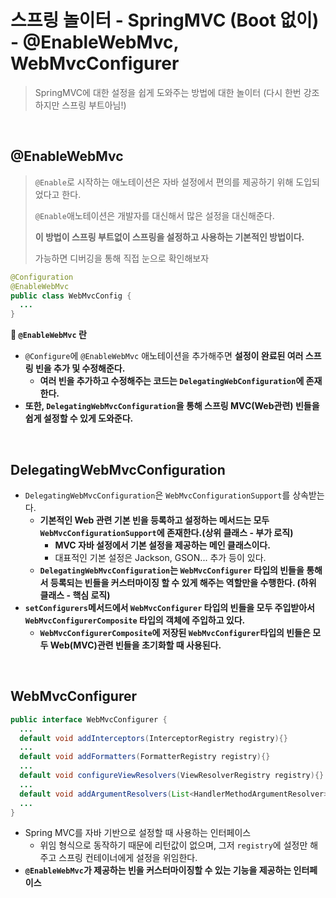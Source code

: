 # 스프링 놀이터 - SpringMVC (Boot 없이) - @EnableWebMvc, WebMvcConfigurer
> SpringMVC에 대한 설정을 쉽게 도와주는 방법에 대한 놀이터 (다시 한번 강조하지만 스프링 부트아님!)

<br>

## @EnableWebMvc
> `@Enable`로 시작하는 애노테이션은 자바 설정에서 편의를 제공하기 위해 도입되었다고 한다.
>
> `@Enable`애노테이션은 개발자를 대신해서 많은 설정을 대신해준다.
>
> **이 방법이 스프링 부트없이 스프링을 설정하고 사용하는 기본적인 방법이다.**
>
> 가능하면 디버깅을 통해 직접 눈으로 확인해보자

```java
@Configuration
@EnableWebMvc
public class WebMvcConfig {
  ...
}
```

**🤔  `@EnableWebMvc` 란**

* `@Configure`에 `@EnableWebMvc` 애노테이션을 추가해주면 **설정이 완료된 여러 스프링 빈을 추가 및 수정해준다.**
    * **여러 빈을 추가하고 수정해주는 코드는 `DelegatingWebConfiguration`에 존재한다.**
* **또한, `DelegatingWebMvcConfiguration`을 통해 스프링 MVC(Web관련) 빈들을 쉽게 설정할 수 있게 도와준다.**

<br>

## DelegatingWebMvcConfiguration
* `DelegatingWebMvcConfiguration`은 `WebMvcConfigurationSupport`를 상속받는다.
    * **기본적인 Web 관련 기본 빈을 등록하고 설정하는 메서드는 모두 `WebMvcConfigurationSupport`에 존재한다.(상위 클래스 - 부가 로직)**
        * **MVC 자바 설정에서 기본 설정을 제공하는 메인 클래스이다.**
        * 대표적인 기본 설정은 Jackson, GSON... 추가 등이 있다.
    * **`DelegatingWebMvcConfiguration`는 `WebMvcConfigurer` 타입의 빈들을 통해서 등록되는 빈들을 커스터마이징 할 수 있게 해주는 역할만을 수행한다. (하위 클래스 - 핵심 로직)**
* **`setConfigurers`메서드에서 `WebMvcConfigurer` 타입의 빈들을 모두 주입받아서 `WebMvcConfigurerComposite` 타입의 객체에 주입하고 있다.**
    * **`WebMvcConfigurerComposite`에 저장된 `WebMvcConfigurer`타입의 빈들은 모두 Web(MVC)관련 빈들을 초기화할 때 사용된다.**

<br>

## WebMvcConfigurer

```java
public interface WebMvcConfigurer {
  ...  
  default void addInterceptors(InterceptorRegistry registry){}
  ...
  default void addFormatters(FormatterRegistry registry){}
  ...
  default void configureViewResolvers(ViewResolverRegistry registry){}
  ...
  default void addArgumentResolvers(List<HandlerMethodArgumentResolver> resolvers){}
  ...
}
```

* Spring MVC를 자바 기반으로 설정할 때 사용하는 인터페이스
    * 위임 형식으로 동작하기 때문에 리턴값이 없으며, 그저 `registry`에 설정만 해주고 스프링 컨테이너에게 설정을 위임한다.
* **`@EnableWebMvc`가 제공하는 빈을 커스터마이징할 수 있는 기능을 제공하는 인터페이스**
